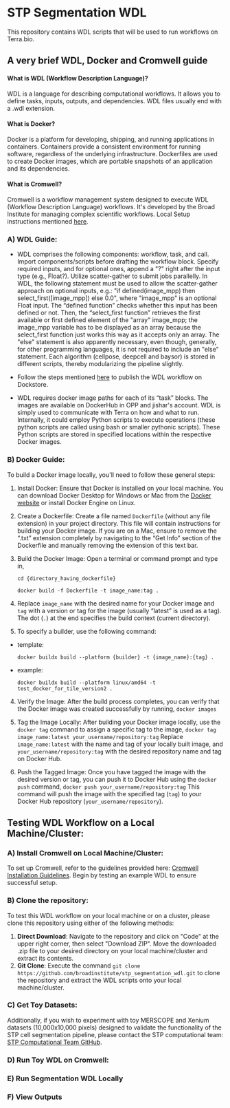 # STP Segmentation WDL

This repository contains WDL scripts that will be used to run workflows on Terra.bio.

## A very brief WDL, Docker and Cromwell guide

#### What is WDL (Workflow Description Language)?

WDL is a language for describing computational workflows. It allows you to define tasks, inputs, outputs, and dependencies. WDL files usually end with a .wdl extension.

#### What is Docker?

Docker is a platform for developing, shipping, and running applications in containers. Containers provide a consistent environment for running software, regardless of the underlying infrastructure. Dockerfiles are used to create Docker images, which are portable snapshots of an application and its dependencies.

#### What is Cromwell?

Cromwell is a workflow management system designed to execute WDL (Workflow Description Language) workflows. It's developed by the Broad Institute for managing complex scientific workflows. Local Setup instructions mentioned [here](https://github.com/broadinstitute/stp_segmentation_wdl/edit/main/README.md#a-install-cromwell-on-local-machinecluster).

### A) WDL Guide:

- WDL comprises the following components: workflow, task, and call. Import components/scripts before drafting the workflow block. Specify required inputs, and for optional ones, append a "?" right after the input type (e.g., Float?). Utilize scatter-gather to submit jobs parallelly. In WDL, the following statement must be used to allow the scatter-gather approach on optional inputs, e.g.: "if defined(image_mpp) then select_first([image_mpp]) else 0.0", where "image_mpp" is an optional Float input. The “defined function” checks whether this input has been defined or not. Then, the “select_first function” retrieves the first available or first defined element of the "array" image_mpp; the image_mpp variable has to be displayed as an array because the select_first function just works this way as it accepts only an array. The "else" statement is also apparently necessary, even though, generally, for other programming languages, it is not required to include an "else" statement. Each algorithm (cellpose, deepcell and baysor) is stored in different scripts, thereby modularizing the pipeline slightly. 

- Follow the steps mentioned [here](https://support.terra.bio/hc/en-us/articles/8888504224283-How-to-set-up-a-WDL-on-Github-Dockstore) to publish the WDL workflow on Dockstore.

- WDL requires docker image paths for each of its “task” blocks. The images are available on DockerHub in OPP and jishar's account. WDL is simply used to communicate with Terra on how and what to run. Internally, it could employ Python scripts to execute operations (these python scripts are called using bash or smaller pythonic scripts). These Python scripts are stored in specified locations within the respective Docker images. 

### B) Docker Guide:

To build a Docker image locally, you'll need to follow these general steps:

1. Install Docker: Ensure that Docker is installed on your local machine. You can download Docker Desktop for Windows or Mac from the [Docker website](https://www.docker.com/products/docker-desktop) or install Docker Engine on Linux.

2. Create a Dockerfile: Create a file named `Dockerfile` (without any file extension) in your project directory. This file will contain instructions for building your Docker image. If you are on a Mac, ensure to remove the “.txt” extension completely by navigating to the “Get Info” section of the Dockerfile and manually removing the extension of this text bar.

3. Build the Docker Image: Open a terminal or command prompt and type in,
  
    ``cd {directory_having_dockerfile}``
  
    ``docker build -f Dockerfile -t image_name:tag .``

4. Replace `image_name` with the desired name for your Docker image and `tag` with a version or tag for the image (usually “latest” is used as a tag). The dot (`.`) at the end specifies the build context (current directory).

5. To specify a builder, use the following command:

- template:
  
  `` docker buildx build --platform {builder} -t {image_name}:{tag} . ``
  
- example:
  
  `` docker buildx build --platform linux/amd64 -t test_docker_for_tile_version2 . ``


  
4. Verify the Image: After the build process completes, you can verify that the Docker image was created successfully by running,
   ``
   docker images
   ``

5. Tag the Image Locally: After building your Docker image locally, use the `docker tag` command to assign a specific tag to the image,
   ``
   docker tag image_name:latest your_username/repository:tag
   ``
Replace `image_name:latest` with the name and tag of your locally built image, and `your_username/repository:tag` with the desired repository name and tag on Docker Hub.

6. Push the Tagged Image: Once you have tagged the image with the desired version or tag, you can push it to Docker Hub using the `docker push` command,
   ``
   docker push your_username/repository:tag
   ``
This command will push the image with the specified tag (`tag`) to your Docker Hub repository (`your_username/repository`).


## Testing WDL Workflow on a Local Machine/Cluster:

### A) Install Cromwell on Local Machine/Cluster:

To set up Cromwell, refer to the guidelines provided here: [Cromwell Installation Guidelines](https://cromwell.readthedocs.io/en/stable/tutorials/FiveMinuteIntro/). Begin by testing an example WDL to ensure successful setup.

### B) Clone the repository:

To test this WDL workflow on your local machine or on a cluster, please clone this repository using either of the following methods:  

1) **Direct Download**: Navigate to the repository and click on "Code" at the upper right corner, then select "Download ZIP". Move the downloaded .zip file to your desired directory on your local machine/cluster and extract its contents.
2) **Git Clone**: Execute the command `git clone https://github.com/broadinstitute/stp_segmentation_wdl.git` to clone the repository and extract the WDL scripts onto your local machine/cluster.

### C) Get Toy Datasets:

Additionally, if you wish to experiment with toy MERSCOPE and Xenium datasets (10,000x10,000 pixels) designed to validate the functionality of the STP cell segmentation pipeline, please contact the STP computational team: [STP Computational Team GitHub](https://github.com/orgs/broadinstitute/teams/stp).

### D) Run Toy WDL on Cromwell:

### E) Run Segmentation WDL Locally 

### F) View Outputs
